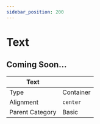 ```yaml
---
sidebar_position: 200
---
```

    
# Text

## Coming Soon...

|     Text  ||
| -------- | ------- |
| Type  |  Container | Visibility | Image | Text  |
| Alignment |  `center`     |
| Parent Category    | Basic    |
